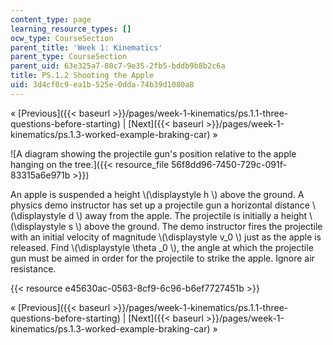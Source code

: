 ```yaml
---
content_type: page
learning_resource_types: []
ocw_type: CourseSection
parent_title: 'Week 1: Kinematics'
parent_type: CourseSection
parent_uid: 63e325a7-80c7-9e35-2fb5-bddb9b8b2c6a
title: PS.1.2 Shooting the Apple
uid: 3d4cf0c9-ea1b-525e-0dda-74b39d1080a8
---
```


« [Previous]({{< baseurl >}}/pages/week-1-kinematics/ps.1.1-three-questions-before-starting) | [Next]({{< baseurl >}}/pages/week-1-kinematics/ps.1.3-worked-example-braking-car) »

![A diagram showing the projectile gun's position relative to the apple hanging on the tree.]({{< resource_file 56f8dd96-7450-729c-091f-83315a6e971b >}})

An apple is suspended a height \\(\\displaystyle h \\) above the ground. A physics demo instructor has set up a projectile gun a horizontal distance \\(\\displaystyle d \\) away from the apple. The projectile is initially a height \\(\\displaystyle s \\) above the ground. The demo instructor fires the projectile with an initial velocity of magnitude \\(\\displaystyle v\_0 \\) just as the apple is released. Find \\(\\displaystyle \\theta \_0 \\), the angle at which the projectile gun must be aimed in order for the projectile to strike the apple. Ignore air resistance.

{{< resource e45630ac-0563-8cf9-6c96-b6ef7727451b >}}

« [Previous]({{< baseurl >}}/pages/week-1-kinematics/ps.1.1-three-questions-before-starting) | [Next]({{< baseurl >}}/pages/week-1-kinematics/ps.1.3-worked-example-braking-car) »